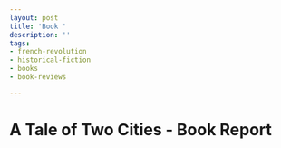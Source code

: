 ```yaml
---
layout: post
title: 'Book '
description: ''
tags:
- french-revolution
- historical-fiction
- books
- book-reviews

---
```

# A Tale of Two Cities - Book Report